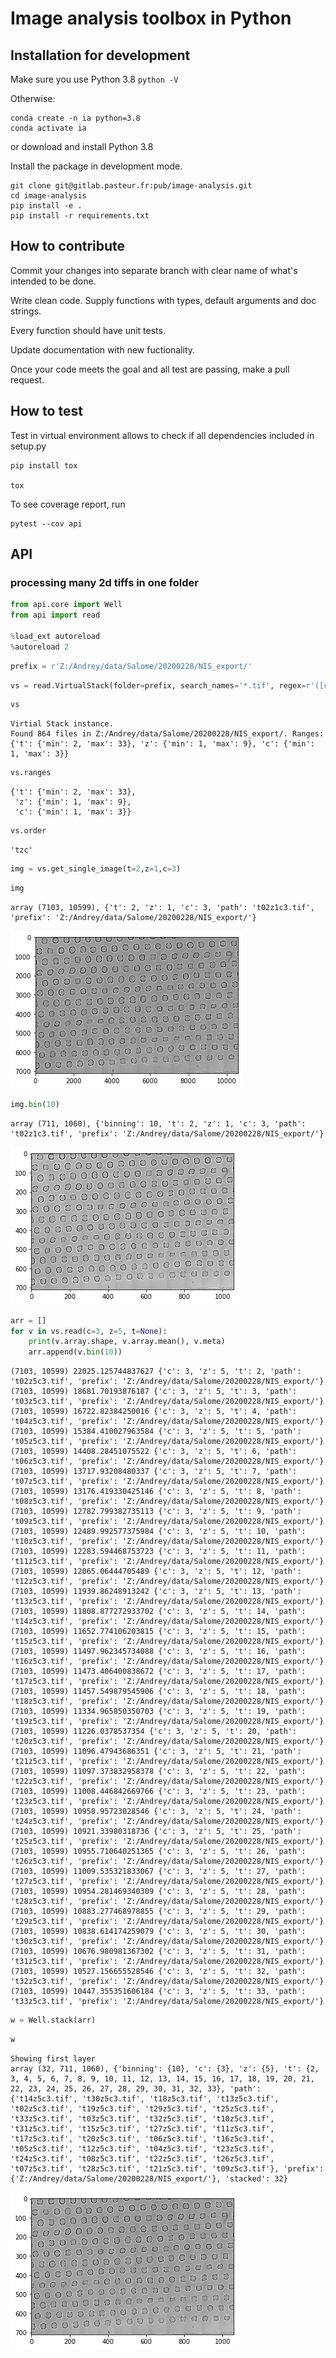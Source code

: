 # Image analysis toolbox in Python

## Installation for development

Make sure you use Python 3.8 `python -V`

Otherwise:

```
conda create -n ia python=3.8
conda activate ia
```

or download and install Python 3.8

Install the package in development mode.
```
git clone git@gitlab.pasteur.fr:pub/image-analysis.git
cd image-analysis
pip install -e .
pip install -r requirements.txt
```

## How to contribute

Commit your changes into separate branch with clear name of what's intended to be done.

Write clean code. Supply functions with types, default arguments and doc strings.

Every function should have  unit tests.

Update documentation with new fuctionality.

Once your code meets the goal and all test are passing, make a pull request.

## How to test

Test in virtual environment allows to check if all dependencies included in setup.py

```
pip install tox

tox
```

To see coverage report, run
```
pytest --cov api
```

## API

### processing many 2d tiffs in one folder

```python
from api.core import Well
from api import read

%load_ext autoreload
%autoreload 2
```


```python
prefix = r'Z:/Andrey/data/Salome/20200228/NIS_export/'

```


```python
vs = read.VirtualStack(folder=prefix, search_names='*.tif', regex=r'([ctmz])(\d{1,2})')
```


```python
vs
```




    Virtial Stack instance. 
    Found 864 files in Z:/Andrey/data/Salome/20200228/NIS_export/. Ranges: {'t': {'min': 2, 'max': 33}, 'z': {'min': 1, 'max': 9}, 'c': {'min': 1, 'max': 3}}




```python
vs.ranges
```




    {'t': {'min': 2, 'max': 33},
     'z': {'min': 1, 'max': 9},
     'c': {'min': 1, 'max': 3}}




```python
vs.order
```




    'tzc'





```python
img = vs.get_single_image(t=2,z=1,c=3)
```


```python
img
```




    array (7103, 10599), {'t': 2, 'z': 1, 'c': 3, 'path': 't02z1c3.tif', 'prefix': 'Z:/Andrey/data/Salome/20200228/NIS_export/'}




![png](img/output_8_1.png)



```python
img.bin(10)
```




    array (711, 1060), {'binning': 10, 't': 2, 'z': 1, 'c': 3, 'path': 't02z1c3.tif', 'prefix': 'Z:/Andrey/data/Salome/20200228/NIS_export/'}




![png](img/output_9_1.png)



```python
arr = []
for v in vs.read(c=3, z=5, t=None):
    print(v.array.shape, v.array.mean(), v.meta)
    arr.append(v.bin(10))
```

    (7103, 10599) 22025.125744837627 {'c': 3, 'z': 5, 't': 2, 'path': 't02z5c3.tif', 'prefix': 'Z:/Andrey/data/Salome/20200228/NIS_export/'}
    (7103, 10599) 18681.70193876187 {'c': 3, 'z': 5, 't': 3, 'path': 't03z5c3.tif', 'prefix': 'Z:/Andrey/data/Salome/20200228/NIS_export/'}
    (7103, 10599) 16722.82384250016 {'c': 3, 'z': 5, 't': 4, 'path': 't04z5c3.tif', 'prefix': 'Z:/Andrey/data/Salome/20200228/NIS_export/'}
    (7103, 10599) 15384.410027963584 {'c': 3, 'z': 5, 't': 5, 'path': 't05z5c3.tif', 'prefix': 'Z:/Andrey/data/Salome/20200228/NIS_export/'}
    (7103, 10599) 14408.28451075522 {'c': 3, 'z': 5, 't': 6, 'path': 't06z5c3.tif', 'prefix': 'Z:/Andrey/data/Salome/20200228/NIS_export/'}
    (7103, 10599) 13717.93208480337 {'c': 3, 'z': 5, 't': 7, 'path': 't07z5c3.tif', 'prefix': 'Z:/Andrey/data/Salome/20200228/NIS_export/'}
    (7103, 10599) 13176.419330425146 {'c': 3, 'z': 5, 't': 8, 'path': 't08z5c3.tif', 'prefix': 'Z:/Andrey/data/Salome/20200228/NIS_export/'}
    (7103, 10599) 12782.799382735113 {'c': 3, 'z': 5, 't': 9, 'path': 't09z5c3.tif', 'prefix': 'Z:/Andrey/data/Salome/20200228/NIS_export/'}
    (7103, 10599) 12489.992577375984 {'c': 3, 'z': 5, 't': 10, 'path': 't10z5c3.tif', 'prefix': 'Z:/Andrey/data/Salome/20200228/NIS_export/'}
    (7103, 10599) 12283.594468753723 {'c': 3, 'z': 5, 't': 11, 'path': 't11z5c3.tif', 'prefix': 'Z:/Andrey/data/Salome/20200228/NIS_export/'}
    (7103, 10599) 12065.06444705489 {'c': 3, 'z': 5, 't': 12, 'path': 't12z5c3.tif', 'prefix': 'Z:/Andrey/data/Salome/20200228/NIS_export/'}
    (7103, 10599) 11939.86248913242 {'c': 3, 'z': 5, 't': 13, 'path': 't13z5c3.tif', 'prefix': 'Z:/Andrey/data/Salome/20200228/NIS_export/'}
    (7103, 10599) 11808.877272933702 {'c': 3, 'z': 5, 't': 14, 'path': 't14z5c3.tif', 'prefix': 'Z:/Andrey/data/Salome/20200228/NIS_export/'}
    (7103, 10599) 11652.774106203815 {'c': 3, 'z': 5, 't': 15, 'path': 't15z5c3.tif', 'prefix': 'Z:/Andrey/data/Salome/20200228/NIS_export/'}
    (7103, 10599) 11497.962345734088 {'c': 3, 'z': 5, 't': 16, 'path': 't16z5c3.tif', 'prefix': 'Z:/Andrey/data/Salome/20200228/NIS_export/'}
    (7103, 10599) 11473.406400838672 {'c': 3, 'z': 5, 't': 17, 'path': 't17z5c3.tif', 'prefix': 'Z:/Andrey/data/Salome/20200228/NIS_export/'}
    (7103, 10599) 11457.549879545906 {'c': 3, 'z': 5, 't': 18, 'path': 't18z5c3.tif', 'prefix': 'Z:/Andrey/data/Salome/20200228/NIS_export/'}
    (7103, 10599) 11334.965850350703 {'c': 3, 'z': 5, 't': 19, 'path': 't19z5c3.tif', 'prefix': 'Z:/Andrey/data/Salome/20200228/NIS_export/'}
    (7103, 10599) 11226.0378537354 {'c': 3, 'z': 5, 't': 20, 'path': 't20z5c3.tif', 'prefix': 'Z:/Andrey/data/Salome/20200228/NIS_export/'}
    (7103, 10599) 11096.47943686351 {'c': 3, 'z': 5, 't': 21, 'path': 't21z5c3.tif', 'prefix': 'Z:/Andrey/data/Salome/20200228/NIS_export/'}
    (7103, 10599) 11097.373832958378 {'c': 3, 'z': 5, 't': 22, 'path': 't22z5c3.tif', 'prefix': 'Z:/Andrey/data/Salome/20200228/NIS_export/'}
    (7103, 10599) 11008.446842669766 {'c': 3, 'z': 5, 't': 23, 'path': 't23z5c3.tif', 'prefix': 'Z:/Andrey/data/Salome/20200228/NIS_export/'}
    (7103, 10599) 10958.95723028546 {'c': 3, 'z': 5, 't': 24, 'path': 't24z5c3.tif', 'prefix': 'Z:/Andrey/data/Salome/20200228/NIS_export/'}
    (7103, 10599) 10921.33980318736 {'c': 3, 'z': 5, 't': 25, 'path': 't25z5c3.tif', 'prefix': 'Z:/Andrey/data/Salome/20200228/NIS_export/'}
    (7103, 10599) 10955.710640251365 {'c': 3, 'z': 5, 't': 26, 'path': 't26z5c3.tif', 'prefix': 'Z:/Andrey/data/Salome/20200228/NIS_export/'}
    (7103, 10599) 11009.535321833067 {'c': 3, 'z': 5, 't': 27, 'path': 't27z5c3.tif', 'prefix': 'Z:/Andrey/data/Salome/20200228/NIS_export/'}
    (7103, 10599) 10954.281469340309 {'c': 3, 'z': 5, 't': 28, 'path': 't28z5c3.tif', 'prefix': 'Z:/Andrey/data/Salome/20200228/NIS_export/'}
    (7103, 10599) 10883.277468978855 {'c': 3, 'z': 5, 't': 29, 'path': 't29z5c3.tif', 'prefix': 'Z:/Andrey/data/Salome/20200228/NIS_export/'}
    (7103, 10599) 10838.614174259079 {'c': 3, 'z': 5, 't': 30, 'path': 't30z5c3.tif', 'prefix': 'Z:/Andrey/data/Salome/20200228/NIS_export/'}
    (7103, 10599) 10676.980981367302 {'c': 3, 'z': 5, 't': 31, 'path': 't31z5c3.tif', 'prefix': 'Z:/Andrey/data/Salome/20200228/NIS_export/'}
    (7103, 10599) 10527.156655528546 {'c': 3, 'z': 5, 't': 32, 'path': 't32z5c3.tif', 'prefix': 'Z:/Andrey/data/Salome/20200228/NIS_export/'}
    (7103, 10599) 10447.355351606184 {'c': 3, 'z': 5, 't': 33, 'path': 't33z5c3.tif', 'prefix': 'Z:/Andrey/data/Salome/20200228/NIS_export/'}
    


```python
w = Well.stack(arr)
```


```python
w
```

    Showing first layer
    array (32, 711, 1060), {'binning': {10}, 'c': {3}, 'z': {5}, 't': {2, 3, 4, 5, 6, 7, 8, 9, 10, 11, 12, 13, 14, 15, 16, 17, 18, 19, 20, 21, 22, 23, 24, 25, 26, 27, 28, 29, 30, 31, 32, 33}, 'path': {'t14z5c3.tif', 't30z5c3.tif', 't18z5c3.tif', 't13z5c3.tif', 't02z5c3.tif', 't19z5c3.tif', 't29z5c3.tif', 't25z5c3.tif', 't33z5c3.tif', 't03z5c3.tif', 't32z5c3.tif', 't10z5c3.tif', 't31z5c3.tif', 't15z5c3.tif', 't27z5c3.tif', 't11z5c3.tif', 't17z5c3.tif', 't20z5c3.tif', 't06z5c3.tif', 't16z5c3.tif', 't05z5c3.tif', 't12z5c3.tif', 't04z5c3.tif', 't23z5c3.tif', 't24z5c3.tif', 't08z5c3.tif', 't22z5c3.tif', 't26z5c3.tif', 't07z5c3.tif', 't28z5c3.tif', 't21z5c3.tif', 't09z5c3.tif'}, 'prefix': {'Z:/Andrey/data/Salome/20200228/NIS_export/'}, 'stacked': 32}




![png](img/output_12_2.png)





